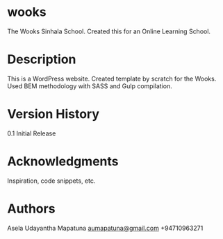 # wooks

The Wooks Sinhala School. Created this for an Online Learning School.

# Description
This is a WordPress website. Created template by scratch for the Wooks. Used BEM methodology with SASS and Gulp compilation.

# Version History
0.1
Initial Release

# Acknowledgments
Inspiration, code snippets, etc.

# Authors
Asela Udayantha Mapatuna
aumapatuna@gmail.com
+94710963271
